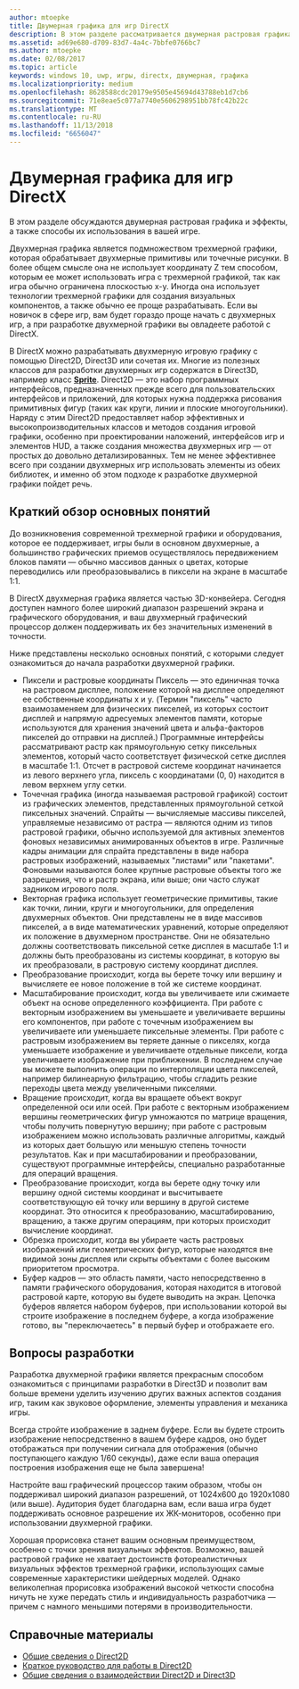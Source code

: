 ```yaml
---
author: mtoepke
title: Двумерная графика для игр DirectX
description: В этом разделе рассматривается двумерная растровая графика и эффекты, а также способы их использования в вашей игре.
ms.assetid: ad69e680-d709-83d7-4a4c-7bbfe0766bc7
ms.author: mtoepke
ms.date: 02/08/2017
ms.topic: article
keywords: windows 10, uwp, игры, directx, двумерная, графика
ms.localizationpriority: medium
ms.openlocfilehash: 8628588cdc20179e9505e45694d43788eb1d7cb6
ms.sourcegitcommit: 71e8eae5c077a7740e5606298951bb78fc42b22c
ms.translationtype: MT
ms.contentlocale: ru-RU
ms.lasthandoff: 11/13/2018
ms.locfileid: "6656047"
---
```

# <a name="2d-graphics-for-directx-games"></a>Двумерная графика для игр DirectX



В этом разделе обсуждаются двумерная растровая графика и эффекты, а также способы их использования в вашей игре.

Двухмерная графика является подмножеством трехмерной графики, которая обрабатывает двухмерные примитивы или точечные рисунки. В более общем смысле она не использует координату Z тем способом, которым ее может использовать игра с трехмерной графикой, так как игра обычно ограничена плоскостью x-y. Иногда она использует технологии трехмерной графики для создания визуальных компонентов, а также обычно ее проще разрабатывать. Если вы новичок в сфере игр, вам будет гораздо проще начать с двухмерных игр, а при разработке двухмерной графики вы овладеете работой с DirectX.

В DirectX можно разрабатывать двухмерную игровую графику с помощью Direct2D, Direct3D или сочетая их. Многие из полезных классов для разработки двухмерных игр содержатся в Direct3D, например класс [**Sprite**](https://msdn.microsoft.com/library/windows/desktop/bb205601). Direct2D — это набор программных интерфейсов, предназначенных прежде всего для пользовательских интерфейсов и приложений, для которых нужна поддержка рисования примитивных фигур (таких как круги, линии и плоские многоугольники). Наряду с этим Direct2D предоставляет набор эффективных и высокопроизводительных классов и методов создания игровой графики, особенно при проектировании наложений, интерфейсов игр и элементов HUD, а также создания множества двухмерных игр — от простых до довольно детализированных. Тем не менее эффективнее всего при создании двухмерных игр использовать элементы из обеих библиотек, и именно об этом подходе к разработке двухмерной графики пойдет речь.

## <a name="concepts-at-a-glance"></a>Краткий обзор основных понятий


До возникновения современной трехмерной графики и оборудования, которое ее поддерживает, игры были в основном двухмерные, а большинство графических приемов осуществлялось передвижением блоков памяти — обычно массивов данных о цветах, которые переводились или преобразовывались в пиксели на экране в масштабе 1:1.

В DirectX двухмерная графика является частью 3D-конвейера. Сегодня доступен намного более широкий диапазон разрешений экрана и графического оборудования, и ваш двухмерный графический процессор должен поддерживать их без значительных изменений в точности.

Ниже представлены несколько основных понятий, с которыми следует ознакомиться до начала разработки двухмерной графики.

-   Пиксели и растровые координаты Пиксель — это единичная точка на растровом дисплее, положение которой на дисплее определяют ее собственные координаты x и y. (Термин "пиксель" часто взаимозаменяем для физических пикселей, из которых состоит дисплей и напрямую адресуемых элементов памяти, которые используются для хранения значений цвета и альфа-факторов пикселей до отправки на дисплей.) Программные интерфейсы рассматривают растр как прямоугольную сетку пиксельных элементов, который часто соответствует физической сетке дисплея в масштабе 1:1. Отсчет в растровой системе координат начинается из левого верхнего угла, пиксель с координатами (0, 0) находится в левом верхнем углу сетки.
-   Точечная графика (иногда называемая растровой графикой) состоит из графических элементов, представленных прямоугольной сеткой пиксельных значений. Спрайты — вычисляемые массивы пикселей, управляемые независимо от растра — являются одним из типов растровой графики, обычно используемой для активных элементов фоновых независимых анимированных объектов в игре. Различные кадры анимации для спрайта представлены в виде набора растровых изображений, называемых "листами" или "пакетами". Фоновыми называются более крупные растровые объекты того же разрешения, что и растр экрана, или выше; они часто служат задником игрового поля.
-   Векторная графика использует геометрические примитивы, такие как точки, линии, круги и многоугольники, для определения двухмерных объектов. Они представлены не в виде массивов пикселей, а в виде математических уравнений, которые определяют их положение в двухмерном пространстве. Они не обязательно должны соответствовать пиксельной сетке дисплея в масштабе 1:1 и должны быть преобразованы из системы координат, в которую вы их преобразовали, в растровую систему координат дисплея.
-   Преобразование происходит, когда вы берете точку или вершину и вычисляете ее новое положение в той же системе координат.
-   Масштабирование происходит, когда вы увеличиваете или сжимаете объект на основе определенного коэффициента. При работе с векторным изображением вы уменьшаете и увеличиваете вершины его компонентов, при работе с точечным изображением вы увеличиваете или уменьшаете пиксельные элементы. При работе с растровым изображением вы теряете данные о пикселях, когда уменьшаете изображение и увеличиваете отдельные пиксели, когда увеличиваете изображение при приближении. В последнем случае вы можете выполнить операции по интерполяции цвета пикселей, например билинеарную фильтрацию, чтобы сгладить резкие переходы цвета между увеличенными пикселями.
-   Вращение происходит, когда вы вращаете объект вокруг определенной оси или осей. При работе с векторным изображением вершины геометрических фигур умножаются по матрице вращения, чтобы получить повернутую вершину; при работе с растровым изображением можно использовать различные алгоритмы, каждый из которых дает большую или меньшую степень точности результатов. Как и при масштабировании и преобразовании, существуют программные интерфейсы, специально разработанные для операций вращения.
-   Преобразование происходит, когда вы берете одну точку или вершину одной системы координат и высчитываете соответствующую ей точку или вершину в другой системе координат. Это относится к преобразованию, масштабированию, вращению, а также другим операциям, при которых происходит вычисление координат.
-   Обрезка происходит, когда вы убираете часть растровых изображений или геометрических фигур, которые находятся вне видимой зоны дисплея или скрыты объектами с более высоким приоритетом просмотра.
-   Буфер кадров — это область памяти, часто непосредственно в памяти графического оборудования, которая находится в итоговой растровой карте, которую вы будете выводить на экран. Цепочка буферов является набором буферов, при использовании которой вы строите изображение в последнем буфере, а когда изображение готово, вы "переключаетесь" в первый буфер и отображаете его.

## <a name="design-considerations"></a>Вопросы разработки


Разработка двухмерной графики является прекрасным способом ознакомиться с принципами разработки в Direct3D и позволит вам больше времени уделить изучению других важных аспектов создания игр, таким как звуковое оформление, элементы управления и механика игры.

Всегда стройте изображение в заднем буфере. Если вы будете строить изображение непосредственно в вашем буфере кадров, оно будет отображаться при получении сигнала для отображения (обычно поступающего каждую 1/60 секунды), даже если ваша операция построения изображения еще не была завершена!

Настройте ваш графический процессор таким образом, чтобы он поддерживал широкий диапазон разрешений, от 1024x600 до 1920x1080 (или выше). Аудитория будет благодарна вам, если ваша игра будет поддерживать основное разрешение их ЖК-мониторов, особенно при использовании двухмерной графики.

Хорошая прорисовка станет вашим основным преимуществом, особенно с точки зрения визуальных эффектов. Возможно, вашей растровой графике не хватает достоинств фотореалистичных визуальных эффектов трехмерной графики, использующих самые современные характеристики шейдерных моделей. Однако великолепная прорисовка изображений высокой четкости способна ничуть не хуже передать стиль и индивидуальность разработчика — причем с намного меньшими потерями в производительности.

## <a name="reference"></a>Справочные материалы


-   [Общие сведения о Direct2D](https://msdn.microsoft.com/library/windows/desktop/dd370987)
-   [Краткое руководство для работы в Direct2D](https://msdn.microsoft.com/library/windows/desktop/dd535473)
-   [Общие сведения о взаимодействии Direct2D и Direct3D](https://msdn.microsoft.com/library/windows/desktop/dd370966)
